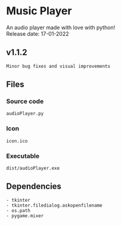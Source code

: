 # Music Player
An audio player made with love with python!  
Release date: 17-01-2022

## v1.1.2
    Minor bug fixes and visual improvements

## Files
### Source code
    audioPlayer.py
### Icon
    icon.ico
### Executable
    dist/audioPlayer.exe

## Dependencies
    - tkinter
    - tkinter.filedialog.askopenfilename
    - os.path
    - pygame.mixer
